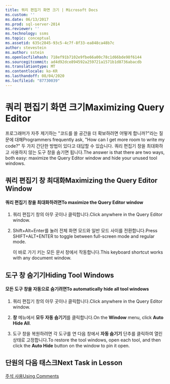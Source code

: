 ```yaml
---
title: 쿼리 편집기 화면 크기 | Microsoft Docs
ms.custom: ''
ms.date: 06/13/2017
ms.prod: sql-server-2014
ms.reviewer: ''
ms.technology: ssms
ms.topic: conceptual
ms.assetid: 635c2845-93c5-4c7f-8f33-ea848ca48b7c
author: stevestein
ms.author: sstein
ms.openlocfilehash: 718ef91b7102e9fbe66a00c78c1d66bde98f6144
ms.sourcegitcommit: ad4d92dce894592a259721a1571b1d8736abacdb
ms.translationtype: MT
ms.contentlocale: ko-KR
ms.lasthandoff: 08/04/2020
ms.locfileid: "87730039"
---
```

# <a name="maximizing-query-editor"></a><span data-ttu-id="3ae40-102">쿼리 편집기 화면 크기</span><span class="sxs-lookup"><span data-stu-id="3ae40-102">Maximizing Query Editor</span></span>
  <span data-ttu-id="3ae40-103">프로그래머가 자주 제기하는 "코드를 쓸 공간을 더 확보하려면 어떻게 합니까?"라는 질문에 대해</span><span class="sxs-lookup"><span data-stu-id="3ae40-103">Programmers frequently ask, "How can I get more room to write my code?"</span></span> <span data-ttu-id="3ae40-104">두 가지 간단한 방법이 있다고 대답할 수 있습니다. 쿼리 편집기 창을 최대화하고 사용하지 않는 도구 창을 숨기면 됩니다.</span><span class="sxs-lookup"><span data-stu-id="3ae40-104">The answer is that there are two ways, both easy: maximize the Query Editor window and hide your unused tool windows.</span></span>  
  
## <a name="maximizing-the-query-editor-window"></a><span data-ttu-id="3ae40-105">쿼리 편집기 창 최대화</span><span class="sxs-lookup"><span data-stu-id="3ae40-105">Maximizing the Query Editor Window</span></span>  
  
#### <a name="to-maximize-the-query-editor-window"></a><span data-ttu-id="3ae40-106">쿼리 편집기 창을 최대화하려면</span><span class="sxs-lookup"><span data-stu-id="3ae40-106">To maximize the Query Editor window</span></span>  
  
1.  <span data-ttu-id="3ae40-107">쿼리 편집기 창의 아무 곳이나 클릭합니다.</span><span class="sxs-lookup"><span data-stu-id="3ae40-107">Click anywhere in the Query Editor window.</span></span>  
  
2.  <span data-ttu-id="3ae40-108">Shift+Alt+Enter를 눌러 전체 화면 모드와 일반 모드 사이를 전환합니다.</span><span class="sxs-lookup"><span data-stu-id="3ae40-108">Press SHIFT+ALT+ENTER to toggle between full-screen mode and regular mode.</span></span>  
  
     <span data-ttu-id="3ae40-109">이 바로 가기 키는 모든 문서 창에서 작동합니다.</span><span class="sxs-lookup"><span data-stu-id="3ae40-109">This keyboard shortcut works with any document window.</span></span>  
  
## <a name="hiding-tool-windows"></a><span data-ttu-id="3ae40-110">도구 창 숨기기</span><span class="sxs-lookup"><span data-stu-id="3ae40-110">Hiding Tool Windows</span></span>  
  
#### <a name="to-automatically-hide-all-tool-windows"></a><span data-ttu-id="3ae40-111">모든 도구 창을 자동으로 숨기려면</span><span class="sxs-lookup"><span data-stu-id="3ae40-111">To automatically hide all tool windows</span></span>  
  
1.  <span data-ttu-id="3ae40-112">쿼리 편집기 창의 아무 곳이나 클릭합니다.</span><span class="sxs-lookup"><span data-stu-id="3ae40-112">Click anywhere in the Query Editor window.</span></span>  
  
2.  <span data-ttu-id="3ae40-113">**창** 메뉴에서 **모두 자동 숨기기**를 클릭합니다.</span><span class="sxs-lookup"><span data-stu-id="3ae40-113">On the **Window** menu, click **Auto Hide All**.</span></span>  
  
3.  <span data-ttu-id="3ae40-114">도구 창을 복원하려면 각 도구를 연 다음 창에서 **자동 숨기기** 단추를 클릭하여 열린 상태로 고정합니다.</span><span class="sxs-lookup"><span data-stu-id="3ae40-114">To restore the tool windows, open each tool, and then click the **Auto Hide** button on the window to pin it open.</span></span>  
  
## <a name="next-task-in-lesson"></a><span data-ttu-id="3ae40-115">단원의 다음 태스크</span><span class="sxs-lookup"><span data-stu-id="3ae40-115">Next Task in Lesson</span></span>  
 [<span data-ttu-id="3ae40-116">주석 사용</span><span class="sxs-lookup"><span data-stu-id="3ae40-116">Using Comments</span></span>](lesson-2-4-using-comments.md)  
  
  
